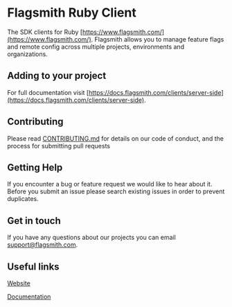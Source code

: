 # Flagsmith Ruby Client

The SDK clients for Ruby [https://www.flagsmith.com/](https://www.flagsmith.com/). Flagsmith allows you to manage feature flags and remote config across multiple projects, environments and organizations.

## Adding to your project

For full documentation visit [https://docs.flagsmith.com/clients/server-side](https://docs.flagsmith.com/clients/server-side).

## Contributing

Please read [CONTRIBUTING.md](https://gist.github.com/kyle-ssg/c36a03aebe492e45cbd3eefb21cb0486) for details on our code of conduct, and the process for submitting pull requests

## Getting Help

If you encounter a bug or feature request we would like to hear about it. Before you submit an issue please search existing issues in order to prevent duplicates.

## Get in touch

If you have any questions about our projects you can email <a href="mailto:support@flagsmith.com">support@flagsmith.com</a>.

## Useful links

[Website](https://www.flagsmith.com/)

[Documentation](https://docs.flagsmith.com/)
